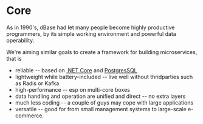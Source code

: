 # Core

As in 1990's, dBase had let many people become highly productive programmers, by its simple working environment and powerful data operability.

We're aiming similar goals to create a framework for building microservices, that is
* reliable -- based on [.NET Core](https://github.com/dotnet/core) and [PostgresSQL](https://www.postgresql.org/)
* lightweight while battery-included -- live well without thridparties such as Radis or Kafka
* high-performance -- esp on multi-core boxes
* data handling and operation are unified and direct -- no extra layers
* much less coding -- a couple of guys may cope with large applications 
* versatile -- good for from small management systems to large-scale e-commerce.
